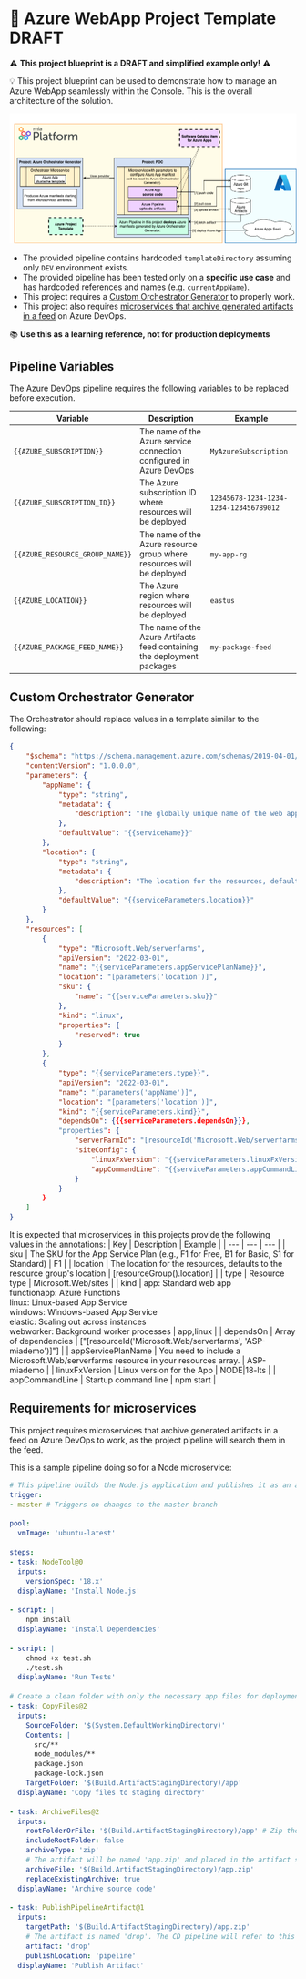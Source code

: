 # 🚧 Azure WebApp Project Template DRAFT
⚠️ **This project blueprint is a DRAFT and simplified example only!** ⚠️

💡 This project blueprint can be used to demonstrate how to manage an Azure WebApp seamlessly within the Console. This is the overall architecture of the solution.

![Azure-WebApp](images/Azure-WebApp.drawio.png)

 - The provided pipeline contains hardcoded `templateDirectory` assuming only `DEV` environment exists.
 - The provided pipeline has been tested only on a **specific use case** and has hardcoded references and names (e.g. `currentAppName`).
 - This project requires a [Custom Orchestrator Generator](#custom-orchestrator-generator) to properly work.
 - This project also requires [microservices that archive generated artifacts in a feed](#requirements-for-microservices) on Azure DevOps.

 📚 **Use this as a learning reference, not for production deployments**

## Pipeline Variables

The Azure DevOps pipeline requires the following variables to be replaced before execution.

| Variable | Description | Example |
|----------|-------------|---------|
| `{{AZURE_SUBSCRIPTION}}` | The name of the Azure service connection configured in Azure DevOps | `MyAzureSubscription` |
| `{{AZURE_SUBSCRIPTION_ID}}` | The Azure subscription ID where resources will be deployed | `12345678-1234-1234-1234-123456789012` |
| `{{AZURE_RESOURCE_GROUP_NAME}}` | The name of the Azure resource group where resources will be deployed | `my-app-rg` |
| `{{AZURE_LOCATION}}` | The Azure region where resources will be deployed | `eastus` |
| `{{AZURE_PACKAGE_FEED_NAME}}` | The name of the Azure Artifacts feed containing the deployment packages | `my-package-feed` |

## Custom Orchestrator Generator
The Orchestrator should replace values in a template similar to the following:
```json
{
    "$schema": "https://schema.management.azure.com/schemas/2019-04-01/deploymentTemplate.json#",
    "contentVersion": "1.0.0.0",
    "parameters": {
        "appName": {
            "type": "string",
            "metadata": {
                "description": "The globally unique name of the web app."
            },
            "defaultValue": "{{serviceName}}"
        },
        "location": {
            "type": "string",
            "metadata": {
                "description": "The location for the resources, defaults to the resource group's location."
            },
            "defaultValue": "{{serviceParameters.location}}"
        }
    },
    "resources": [
        {
            "type": "Microsoft.Web/serverfarms",
            "apiVersion": "2022-03-01",
            "name": "{{serviceParameters.appServicePlanName}}",
            "location": "[parameters('location')]",
            "sku": {
                "name": "{{serviceParameters.sku}}"
            },
            "kind": "linux",
            "properties": {
                "reserved": true
            }
        },
        {
            "type": "{{serviceParameters.type}}",
            "apiVersion": "2022-03-01",
            "name": "[parameters('appName')]",
            "location": "[parameters('location')]",
            "kind": "{{serviceParameters.kind}}",
            "dependsOn": {{{serviceParameters.dependsOn}}},
            "properties": {
                "serverFarmId": "[resourceId('Microsoft.Web/serverfarms', '{{serviceParameters.appServicePlanName}}')]",
                "siteConfig": {
                    "linuxFxVersion": "{{serviceParameters.linuxFxVersion}}",
                    "appCommandLine": "{{serviceParameters.appCommandLine}}"
                }
            }
        }
    ]
}
```

It is expected that microservices in this projects provide the following values in the annotations:
| Key | Description | Example |
| --- | --- | --- |
| sku | The SKU for the App Service Plan (e.g., F1 for Free, B1 for Basic, S1 for Standard) | F1 |
| location | The location for the resources, defaults to the resource group's location | [resourceGroup().location] |
| type | Resource type | Microsoft.Web/sites |
| kind | app: Standard web app<br>functionapp: Azure Functions<br>linux: Linux-based App Service<br>windows: Windows-based App Service<br>elastic: Scaling out across instances<br>webworker: Background worker processes | app,linux |
| dependsOn | Array of dependencies | ["[resourceId('Microsoft.Web/serverfarms', 'ASP-miademo')]"] |
| appServicePlanName | You need to include a Microsoft.Web/serverfarms resource in your resources array. | ASP-miademo |
| linuxFxVersion | Linux version for the App | NODE\|18-lts |
| appCommandLine | Startup command line | npm start |

## Requirements for microservices
This project requires microservices that archive generated artifacts in a feed on Azure DevOps to work, as the project pipeline will search them in the feed.

This is a sample pipeline doing so for a Node microservice:
```yaml
# This pipeline builds the Node.js application and publishes it as an artifact.
trigger:
- master # Triggers on changes to the master branch

pool:
  vmImage: 'ubuntu-latest'

steps:
- task: NodeTool@0
  inputs:
    versionSpec: '18.x'
  displayName: 'Install Node.js'

- script: |
    npm install
  displayName: 'Install Dependencies'

- script: |
    chmod +x test.sh
    ./test.sh
  displayName: 'Run Tests'

# Create a clean folder with only the necessary app files for deployment
- task: CopyFiles@2
  inputs:
    SourceFolder: '$(System.DefaultWorkingDirectory)'
    Contents: |
      src/**
      node_modules/**
      package.json
      package-lock.json
    TargetFolder: '$(Build.ArtifactStagingDirectory)/app'
  displayName: 'Copy files to staging directory'

- task: ArchiveFiles@2
  inputs:
    rootFolderOrFile: '$(Build.ArtifactStagingDirectory)/app' # Zip the clean staging folder
    includeRootFolder: false
    archiveType: 'zip'
    # The artifact will be named 'app.zip' and placed in the artifact staging directory
    archiveFile: '$(Build.ArtifactStagingDirectory)/app.zip'
    replaceExistingArchive: true
  displayName: 'Archive source code'

- task: PublishPipelineArtifact@1
  inputs:
    targetPath: '$(Build.ArtifactStagingDirectory)/app.zip'
    # The artifact is named 'drop'. The CD pipeline will refer to this name.
    artifact: 'drop'
    publishLocation: 'pipeline'
  displayName: 'Publish Artifact'
```